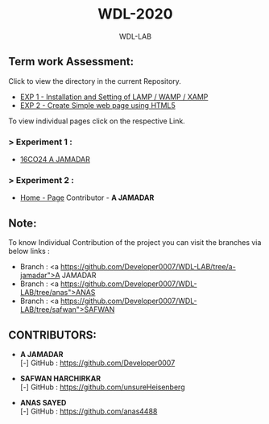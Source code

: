 <h1 align="center">WDL-2020</h1>
<p align="center">WDL-LAB</p>

## Term work Assessment:

Click to view the directory in the current Repository.
- <a href="https://github.com/Developer0007/WDL-LAB/tree/master/EXP-1">EXP 1 - Installation and Setting of LAMP / WAMP / XAMP</a>
- <a href="https://github.com/Developer0007/WDL-LAB/tree/master/EXP-2">EXP 2 - Create Simple web page using HTML5</a>

To view individual pages click on the respective Link.

### > Experiment 1 :

- <a href="https://developer0007.github.io/WDL-LAB/EXP-1/A%20JAMADAR_%20EXP-1.pdf">16CO24 A JAMADAR</a>

### > Experiment 2 :

- <a href="https://developer0007.github.io/WDL-LAB/EXP-2/">Home - Page</a> Contributor - <b>A JAMADAR</b>

## Note:

To know Individual Contribution of the project you can visit the branches via below links :
- Branch : <a https://github.com/Developer0007/WDL-LAB/tree/a-jamadar">A JAMADAR</a>
- Branch : <a https://github.com/Developer0007/WDL-LAB/tree/anas">ANAS</a>
- Branch : <a https://github.com/Developer0007/WDL-LAB/tree/safwan">SAFWAN</a>


## CONTRIBUTORS:

- **A JAMADAR**<br>
[-] GitHub : https://github.com/Developer0007

- **SAFWAN HARCHIRKAR**<br>
[-] GitHub : https://github.com/unsureHeisenberg

- **ANAS SAYED**<br>
[-] GitHub : https://github.com/anas4488
